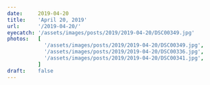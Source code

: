 ```yaml
---
date:     2019-04-20
title:    'April 20, 2019'
url:      '/2019-04-20/'
eyecatch: '/assets/images/posts/2019/2019-04-20/DSC00349.jpg'
photos:   [
            '/assets/images/posts/2019/2019-04-20/DSC00349.jpg',
            '/assets/images/posts/2019/2019-04-20/DSC00336.jpg',
            '/assets/images/posts/2019/2019-04-20/DSC00341.jpg',
          ]
draft:    false
---
```


